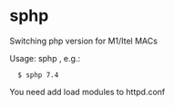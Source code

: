 # sphp
Switching php version for M1/Itel MACs

Usage: sphp <version>, e.g.:
```
  $ sphp 7.4
```

You need add load modules to httpd.conf   
